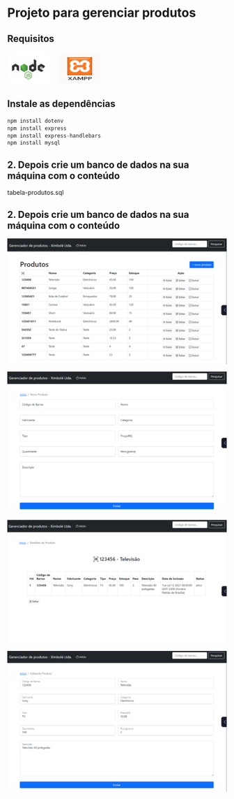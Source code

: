 # Projeto para gerenciar produtos

## Requisitos

<img src="views/images/logonode.png" width="100" height="75" style="border-radius:20%">&nbsp;&nbsp;&nbsp;
<img src="views/images/logoxampp.png" width="100" height="75" style="border-radius:20%">

## Instale as dependências

~~~~javascript
npm install dotenv
npm install express
npm install express-handlebars
npm install mysql
~~~~

## 2. Depois crie um banco de dados na sua máquina com o conteúdo

tabela-produtos.sql

## 2. Depois crie um banco de dados na sua máquina com o conteúdo

![Screenshot](views/images/image1.png)

![Screenshot](views/images/image2.png)

![Screenshot](views/images/image3.png)

![Screenshot](views/images/image4.png)
